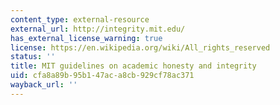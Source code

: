 ```yaml
---
content_type: external-resource
external_url: http://integrity.mit.edu/
has_external_license_warning: true
license: https://en.wikipedia.org/wiki/All_rights_reserved
status: ''
title: MIT guidelines on academic honesty and integrity
uid: cfa8a89b-95b1-47ac-a8cb-929cf78ac371
wayback_url: ''
---
```

